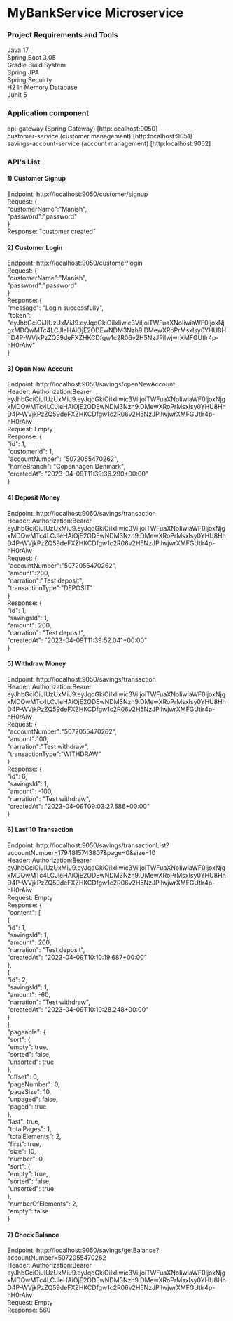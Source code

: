 # MyBankService Microservice
### Project Requirements and Tools
Java 17<br/>
Spring Boot 3.05<br/>
Gradle Build System<br/>
Spring JPA<br/>
Spring Secuirty<br/>
H2 In Memory Database<br/>
Junit 5<br/>
### Application component
api-gateway (Spring Gateway) [http:localhost:9050]<br/>
customer-service (customer management) [http:localhost:9051]<br/>
savings-account-service (account management) [http:localhost:9052]<br/>
### API's List
#### 1) Customer Signup
Endpoint: http://localhost:9050/customer/signup<br/>
Request: {<br/>
    "customerName":"Manish",<br/>
    "password":"password"<br/>
}<br/>
Response: "customer created"<br/>
#### 2) Customer Login
Endpoint: http://localhost:9050/customer/login<br/>
Request: {<br/>
    "customerName":"Manish",<br/>
    "password":"password"<br/>
}<br/>
Response: {<br/>
    "message": "Login successfully",<br/>
    "token": "eyJhbGciOiJIUzUxMiJ9.eyJqdGkiOiIxIiwic3ViIjoiTWFuaXNoIiwiaWF0IjoxNjgxMDQwMTc4LCJleHAiOjE2ODEwNDM3Nzh9.DMewXRoPrMsxIsy0YHU8HhD4P-WVjkPzZQ59deFXZHKCDfgw1c2R06v2H5NzJPiIwjwrXMFGUtlr4p-hH0rAiw"<br/>
}<br/>
#### 3) Open New Account
Endpoint: http://localhost:9050/savings/openNewAccount<br/>
Header: Authorization:Bearer eyJhbGciOiJIUzUxMiJ9.eyJqdGkiOiIxIiwic3ViIjoiTWFuaXNoIiwiaWF0IjoxNjgxMDQwMTc4LCJleHAiOjE2ODEwNDM3Nzh9.DMewXRoPrMsxIsy0YHU8HhD4P-WVjkPzZQ59deFXZHKCDfgw1c2R06v2H5NzJPiIwjwrXMFGUtlr4p-hH0rAiw<br/>
Request: Empty <br/>
Response: {<br/>
    "id": 1,<br/>
    "customerId": 1,<br/>
    "accountNumber": "5072055470262",<br/>
    "homeBranch": "Copenhagen Denmark",<br/>
    "createdAt": "2023-04-09T11:39:36.290+00:00"<br/>
}<br/>
#### 4) Deposit Money
Endpoint: http://localhost:9050/savings/transaction<br/>
Header: Authorization:Bearer eyJhbGciOiJIUzUxMiJ9.eyJqdGkiOiIxIiwic3ViIjoiTWFuaXNoIiwiaWF0IjoxNjgxMDQwMTc4LCJleHAiOjE2ODEwNDM3Nzh9.DMewXRoPrMsxIsy0YHU8HhD4P-WVjkPzZQ59deFXZHKCDfgw1c2R06v2H5NzJPiIwjwrXMFGUtlr4p-hH0rAiw<br/>
Request: {<br/>
   "accountNumber":"5072055470262",<br/>
   "amount":200,<br/>
   "narration":"Test deposit",<br/>
   "transactionType":"DEPOSIT"<br/>
}<br/>
Response: {<br/>
    "id": 1,<br/>
    "savingsId": 1,<br/>
    "amount": 200,<br/>
    "narration": "Test deposit",<br/>
    "createdAt": "2023-04-09T11:39:52.041+00:00"<br/>
}<br/>
#### 5) Withdraw Money
Endpoint: http://localhost:9050/savings/transaction<br/>
Header: Authorization:Bearer eyJhbGciOiJIUzUxMiJ9.eyJqdGkiOiIxIiwic3ViIjoiTWFuaXNoIiwiaWF0IjoxNjgxMDQwMTc4LCJleHAiOjE2ODEwNDM3Nzh9.DMewXRoPrMsxIsy0YHU8HhD4P-WVjkPzZQ59deFXZHKCDfgw1c2R06v2H5NzJPiIwjwrXMFGUtlr4p-hH0rAiw<br/>
Request: {<br/>
   "accountNumber":"5072055470262",<br/>
   "amount":100,<br/>
   "narration":"Test withdraw",<br/>
   "transactionType":"WITHDRAW"<br/>
}<br/>
Response: {<br/>
    "id": 6,<br/>
    "savingsId": 1,<br/>
    "amount": -100,<br/>
    "narration": "Test withdraw",<br/>
    "createdAt": "2023-04-09T09:03:27.586+00:00"<br/>
}<br/>
#### 6) Last 10 Transaction
Endpoint: http://localhost:9050/savings/transactionList?accountNumber=1794815743807&page=0&size=10<br/>
Header: Authorization:Bearer eyJhbGciOiJIUzUxMiJ9.eyJqdGkiOiIxIiwic3ViIjoiTWFuaXNoIiwiaWF0IjoxNjgxMDQwMTc4LCJleHAiOjE2ODEwNDM3Nzh9.DMewXRoPrMsxIsy0YHU8HhD4P-WVjkPzZQ59deFXZHKCDfgw1c2R06v2H5NzJPiIwjwrXMFGUtlr4p-hH0rAiw<br/>
Request: Empty <br/>
Response: {<br/>
    "content": [<br/>
        {<br/>
            "id": 1,<br/>
            "savingsId": 1,<br/>
            "amount": 200,<br/>
            "narration": "Test deposit",<br/>
            "createdAt": "2023-04-09T10:10:19.687+00:00"<br/>
        },<br/>
        {<br/>
            "id": 2,<br/>
            "savingsId": 1,<br/>
            "amount": -60,<br/>
            "narration": "Test withdraw",<br/>
            "createdAt": "2023-04-09T10:10:28.248+00:00"<br/>
        }<br/>
    ],<br/>
    "pageable": {<br/>
        "sort": {<br/>
            "empty": true,<br/>
            "sorted": false,<br/>
            "unsorted": true<br/>
        },<br/>
        "offset": 0,<br/>
        "pageNumber": 0,<br/>
        "pageSize": 10,<br/>
        "unpaged": false,<br/>
        "paged": true<br/>
    },<br/>
    "last": true,<br/>
    "totalPages": 1,<br/>
    "totalElements": 2,<br/>
    "first": true,<br/>
    "size": 10,<br/>
    "number": 0,<br/>
    "sort": {<br/>
        "empty": true,<br/>
        "sorted": false,<br/>
        "unsorted": true<br/>
    },<br/>
    "numberOfElements": 2,<br/>
    "empty": false<br/>
}
#### 7) Check Balance
Endpoint: http://localhost:9050/savings/getBalance?accountNumber=5072055470262<br/>
Header: Authorization:Bearer eyJhbGciOiJIUzUxMiJ9.eyJqdGkiOiIxIiwic3ViIjoiTWFuaXNoIiwiaWF0IjoxNjgxMDQwMTc4LCJleHAiOjE2ODEwNDM3Nzh9.DMewXRoPrMsxIsy0YHU8HhD4P-WVjkPzZQ59deFXZHKCDfgw1c2R06v2H5NzJPiIwjwrXMFGUtlr4p-hH0rAiw<br/>
Request: Empty<br/>
Response: 560
